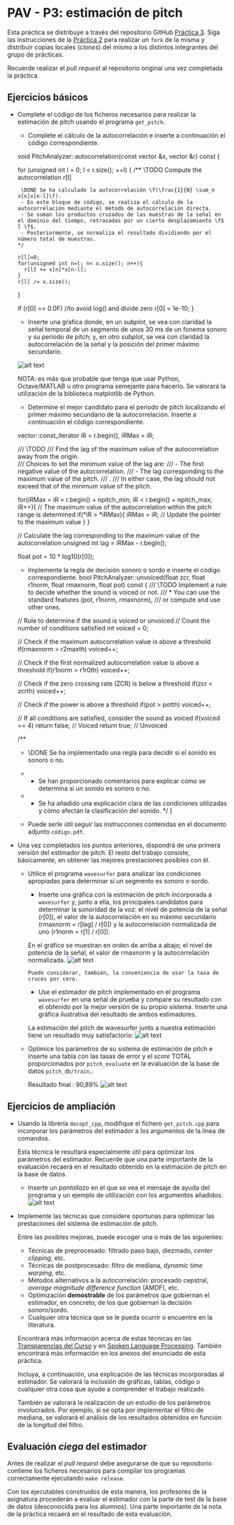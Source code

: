 PAV - P3: estimación de pitch
=============================

Esta práctica se distribuye a través del repositorio GitHub [Práctica 3](https://github.com/albino-pav/P3).
Siga las instrucciones de la [Práctica 2](https://github.com/albino-pav/P2) para realizar un `fork` de la
misma y distribuir copias locales (*clones*) del mismo a los distintos integrantes del grupo de prácticas.

Recuerde realizar el *pull request* al repositorio original una vez completada la práctica.

Ejercicios básicos
------------------

- Complete el código de los ficheros necesarios para realizar la estimación de pitch usando el programa
  `get_pitch`.

   * Complete el cálculo de la autocorrelación e inserte a continuación el código correspondiente.

    void PitchAnalyzer::autocorrelation(const vector<float> &x, vector<float> &r) const {

    for (unsigned int l = 0; l < r.size(); ++l) {
  		/**
       \TODO Compute the autocorrelation r[l]

       \DONE Se ha calculado la autocorrelación \f(\frac{1}{N} \sum_n x[n]x[n-l]\f).
       - En este bloque de código, se realiza el cálculo de la autocorrelación mediante el método de autocorrelación directa.
       - Se suman los productos cruzados de las muestras de la señal en el dominio del tiempo, retrasadas por un cierto desplazamiento \f$ l \f$.
       - Posteriormente, se normaliza el resultado dividiendo por el número total de muestras.
      */

      r[l]=0;
      for(unsigned int n=l; n< x.size(); n++){
        r[l] += x[n]*x[n-l];
      }
      r[l] /= x.size();
    }

    if (r[0] == 0.0F) //to avoid log() and divide zero 
      r[0] = 1e-10; 
  }

   * Inserte una gŕafica donde, en un *subplot*, se vea con claridad la señal temporal de un segmento de
     unos 30 ms de un fonema sonoro y su periodo de pitch; y, en otro *subplot*, se vea con claridad la
	 autocorrelación de la señal y la posición del primer máximo secundario.

   ![alt text](autocorr.png)

	 NOTA: es más que probable que tenga que usar Python, Octave/MATLAB u otro programa semejante para
	 hacerlo. Se valorará la utilización de la biblioteca matplotlib de Python.

   * Determine el mejor candidato para el periodo de pitch localizando el primer máximo secundario de la
     autocorrelación. Inserte a continuación el código correspondiente.
 
    vector<float>::const_iterator iR = r.begin(), iRMax = iR;

    /// \TODO 
	  /// Find the lag of the maximum value of the autocorrelation away from the origin.<br>
	  /// Choices to set the minimum value of the lag are:
	  ///    - The first negative value of the autocorrelation.
	  ///    - The lag corresponding to the maximum value of the pitch.
    ///	   .
	  /// In either case, the lag should not exceed that of the minimum value of the pitch.


    for(iRMax = iR = r.begin() + npitch_min; iR < r.begin() + npitch_max; iR++){ 
      // The maximum value of the autocorrelation within the pitch range is determined
      if(*iR > *iRMax){
        iRMax = iR;   // Update the pointer to the maximum value
      }
    }

    // Calculate the lag corresponding to the maximum value of the autocorrelation
    unsigned int lag = iRMax - r.begin();

    float pot = 10 * log10(r[0]);

   * Implemente la regla de decisión sonoro o sordo e inserte el código correspondiente.
    bool PitchAnalyzer::unvoiced(float zcr, float r1norm, float rmaxnorm, float pot) const {
    /// \TODO Implement a rule to decide whether the sound is voiced or not.
    /// * You can use the standard features (pot, r1norm, rmaxnorm),
    ///   or compute and use other ones.

    // Rule to determine if the sound is voiced or unvoiced
    // Count the number of conditions satisfied
    int voiced = 0;                 

    // Check if the maximum autocorrelation value is above a threshold
    if(rmaxnorm > r2maxth) voiced++; 

    // Check if the first normalized autocorrelation value is above a threshold
    if(r1norm > r1r0th) voiced++;    

    // Check if the zero crossing rate (ZCR) is below a threshold
    if(zcr < zcrth) voiced++;         

    // Check if the power is above a threshold
    if(pot > potth) voiced++;

    // If all conditions are satisfied, consider the sound as voiced
    if(voiced == 4) return false;  // Voiced
    return true;                    // Unvoiced

    /**
     * \DONE Se ha implementado una regla para decidir si el sonido es sonoro o no.
     * - Se han proporcionado comentarios para explicar cómo se determina si un sonido es sonoro o no.
     * - Se ha añadido una explicación clara de las condiciones utilizadas y cómo afectan la clasificación del sonido.
     */
    }

   * Puede serle útil seguir las instrucciones contenidas en el documento adjunto `código.pdf`.

- Una vez completados los puntos anteriores, dispondrá de una primera versión del estimador de pitch. El 
  resto del trabajo consiste, básicamente, en obtener las mejores prestaciones posibles con él.

  * Utilice el programa `wavesurfer` para analizar las condiciones apropiadas para determinar si un
    segmento es sonoro o sordo. 
	
	  - Inserte una gráfica con la estimación de pitch incorporada a `wavesurfer` y, junto a ella, los 
	    principales candidatos para determinar la sonoridad de la voz: el nivel de potencia de la señal
		(r[0]), el valor de la autocorrelación en su máximo secundario (rmaxnorm = r[lag] / r[0]) y la autocorrelación normalizada de uno (r1norm = r[1] / r[0]).
    
    En el gráfico se muestran en orden de arriba a abajo; el nivel de potencia de la señal, el valor de rmaxnorm y la autocorrelación normalizada.
    ![alt text](potrmaxrpitch.png)

		Puede considerar, también, la conveniencia de usar la tasa de cruces por cero.

      - Use el estimador de pitch implementado en el programa `wavesurfer` en una señal de prueba y compare
	    su resultado con el obtenido por la mejor versión de su propio sistema.  Inserte una gráfica
		ilustrativa del resultado de ambos estimadores.
     
    La estimación del pitch de wavesurfer junto a nuestra estimación tiene un resultado muy satisfactorio:
    ![alt text](pitch_graph.png)
  
  * Optimice los parámetros de su sistema de estimación de pitch e inserte una tabla con las tasas de error
    y el *score* TOTAL proporcionados por `pitch_evaluate` en la evaluación de la base de datos 
	`pitch_db/train`..

    Resultado final : 90,89%
    ![alt text](summary.png)

Ejercicios de ampliación
------------------------

- Usando la librería `docopt_cpp`, modifique el fichero `get_pitch.cpp` para incorporar los parámetros del
  estimador a los argumentos de la línea de comandos.
  
  Esta técnica le resultará especialmente útil para optimizar los parámetros del estimador. Recuerde que
  una parte importante de la evaluación recaerá en el resultado obtenido en la estimación de pitch en la
  base de datos.

  * Inserte un *pantallazo* en el que se vea el mensaje de ayuda del programa y un ejemplo de utilización
    con los argumentos añadidos.
  ![alt text](get_pitch_A.png)
  
- Implemente las técnicas que considere oportunas para optimizar las prestaciones del sistema de estimación
  de pitch.

  Entre las posibles mejoras, puede escoger una o más de las siguientes:

  * Técnicas de preprocesado: filtrado paso bajo, diezmado, *center clipping*, etc.
  * Técnicas de postprocesado: filtro de mediana, *dynamic time warping*, etc.
  * Métodos alternativos a la autocorrelación: procesado cepstral, *average magnitude difference function*
    (AMDF), etc.
  * Optimización **demostrable** de los parámetros que gobiernan el estimador, en concreto, de los que
    gobiernan la decisión sonoro/sordo.
  * Cualquier otra técnica que se le pueda ocurrir o encuentre en la literatura.

  Encontrará más información acerca de estas técnicas en las [Transparencias del Curso](https://atenea.upc.edu/pluginfile.php/2908770/mod_resource/content/3/2b_PS%20Techniques.pdf)
  y en [Spoken Language Processing](https://discovery.upc.edu/iii/encore/record/C__Rb1233593?lang=cat).
  También encontrará más información en los anexos del enunciado de esta práctica.

  Incluya, a continuación, una explicación de las técnicas incorporadas al estimador. Se valorará la
  inclusión de gráficas, tablas, código o cualquier otra cosa que ayude a comprender el trabajo realizado.

  También se valorará la realización de un estudio de los parámetros involucrados. Por ejemplo, si se opta
  por implementar el filtro de mediana, se valorará el análisis de los resultados obtenidos en función de
  la longitud del filtro.
   

Evaluación *ciega* del estimador
-------------------------------

Antes de realizar el *pull request* debe asegurarse de que su repositorio contiene los ficheros necesarios
para compilar los programas correctamente ejecutando `make release`.

Con los ejecutables construidos de esta manera, los profesores de la asignatura procederán a evaluar el
estimador con la parte de test de la base de datos (desconocida para los alumnos). Una parte importante de
la nota de la práctica recaerá en el resultado de esta evaluación.
